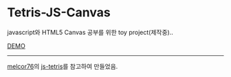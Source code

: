 # Tetris-JS-Canvas
javascript와 HTML5 Canvas 공부를 위한 toy project(제작중)..

[DEMO](https://ldy6800.github.io/Tetris-JS-Canvas/)

---
[melcor76](https://github.com/melcor76)의 [js-tetris](https://github.com/melcor76/js-tetris)를 참고하여 만들었음.
